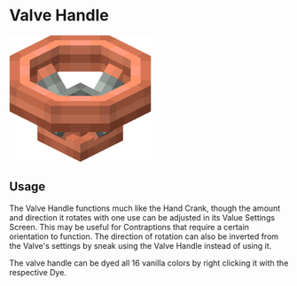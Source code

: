 # Valve Handle

<img src="../assets/blocks/valve_handle.png" alt="Mechanical Press" width="256"/>

## Usage

The Valve Handle functions much like the Hand Crank, though the amount and direction it rotates with one use can be adjusted in its Value Settings Screen. This may be useful for Contraptions that require a certain orientation to function. The direction of rotation can also be inverted from the Valve's settings by sneak using the Valve Handle instead of using it.

The valve handle can be dyed all 16 vanilla colors by right clicking it with the respective Dye.
